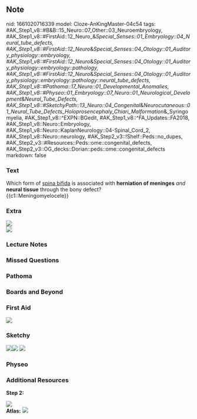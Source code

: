 ## Note
nid: 1661020716339
model: Cloze-AnKingMaster-04c54
tags: #AK_Step1_v8::#B&B::15_Neuro::07_Other::03_Neuroembryology, #AK_Step1_v8::#FirstAid::12_Neuro_&_Special_Senses::01_Embryology::04_Neural_tube_defects, #AK_Step1_v8::#FirstAid::12_Neuro_&_Special_Senses::04_Otology::01_Auditory_physiology::embryology, #AK_Step1_v8::#FirstAid::12_Neuro_&_Special_Senses::04_Otology::01_Auditory_physiology::embryology::pathology, #AK_Step1_v8::#FirstAid::12_Neuro_&_Special_Senses::04_Otology::01_Auditory_physiology::embryology::pathology::neural_tube_defects, #AK_Step1_v8::#Pathoma::17_Neuro::01_Developmental_Anomalies, #AK_Step1_v8::#Physeo::01_Embryology::07_Neuro::01_Neurological_Development_&_Neural_Tube_Defects, #AK_Step1_v8::#SketchyPath::13_Neuro::04_Congenital_&_Neurocutaneous::01_Neural_Tube_Defects_Holoprosencephaly_Chiari_Malformation_&_Syringomyelia, #AK_Step1_v8::^EXPN::BGedit, #AK_Step1_v8::^FA_Updates::FA2018, #AK_Step1_v8::Neuro::Embryology, #AK_Step1_v8::Neuro::KaplanNeurology::04-Spinal_Cord_2, #AK_Step1_v8::Neuro::neurology, #AK_Step2_v3::!Shelf::Peds::no_dupes, #AK_Step2_v3::#Resources::Peds::ome::congenital_defects, #AK_Step2_v3::OG_decks::Dorian::peds::ome::congenital_defects
markdown: false

### Text
<div>
  <div>
    Which form of <u>spina bifida</u> is associated with
    <b>herniation of meninges</b> <i>and</i> <b>neural tissue</b>
    through the bony defect?
  </div>
  <div>
    {{c1::Meningomyelocele}}
  </div>
</div>

### Extra
<img src="paste-125052267790337.jpg">
<div><img src="paste-16024522981650.jpg"></div>

### Lecture Notes


### Missed Questions


### Pathoma


### Boards and Beyond


### First Aid
<img src="tmp0TQnnX.png">

### Sketchy
<img src= 
"Screen%20Shot%202019-11-20%20at%208.25.40%20PM_1566160514431.jpg"><img src="Screen%20Shot%202019-11-20%20at%208.26.21%20PM_1566160514431.jpg">
<img src=
"Zoverall%20picture%20(100)_1566160514431_1566160514431.JPG">

### Physeo


### Additional Resources
<b>Step 2:</b>
<div><img src="paste-47807280971777_1522782868555.jpg" class= 
"resizer"></div>
<div><b>Atlas:</b> <img src="tmpDnArkG.png" class="resizer"></div>
